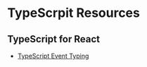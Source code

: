# TypeScrpit Resources

## TypeScript for React

- [TypeScript Event Typing](https://devtrium.com/posts/react-typescript-events)